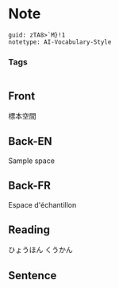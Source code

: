 # Note
```
guid: zTA8>`M}!1
notetype: AI-Vocabulary-Style
```

### Tags
```
```

## Front
標本空間

## Back-EN
Sample space

## Back-FR
Espace d'échantillon

## Reading
ひょうほん くうかん

## Sentence

